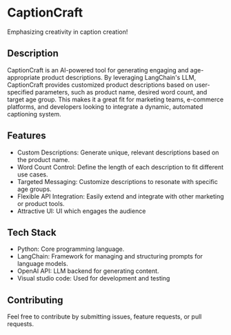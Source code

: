 # CaptionCraft
Emphasizing creativity in caption creation!

## Description
CaptionCraft is an AI-powered tool for generating engaging and age-appropriate product descriptions. By leveraging LangChain's LLM, CaptionCraft provides customized product descriptions based on user-specified parameters, such as product name, desired word count, and target age group. This makes it a great fit for marketing teams, e-commerce platforms, and developers looking to integrate a dynamic, automated captioning system.

## Features
- Custom Descriptions: Generate unique, relevant descriptions based on the product name.
- Word Count Control: Define the length of each description to fit different use cases.
- Targeted Messaging: Customize descriptions to resonate with specific age groups.
- Flexible API Integration: Easily extend and integrate with other marketing or product tools.
- Attractive UI: UI which engages the audience

## Tech Stack
- Python: Core programming language.
- LangChain: Framework for managing and structuring prompts for language models.
- OpenAI API: LLM backend for generating content.
- Visual studio code: Used for development and testing

## Contributing
Feel free to contribute by submitting issues, feature requests, or pull requests.
